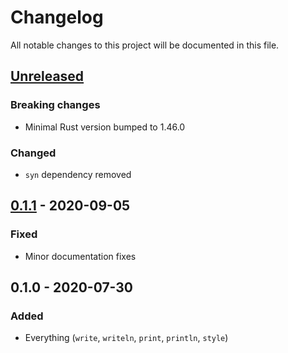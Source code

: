 # Changelog

All notable changes to this project will be documented in this file.


## [Unreleased]
### Breaking changes
- Minimal Rust version bumped to 1.46.0

### Changed
- `syn` dependency removed


## [0.1.1] - 2020-09-05
### Fixed
- Minor documentation fixes


## 0.1.0 - 2020-07-30
### Added
- Everything (`write`, `writeln`, `print`, `println`, `style`)


[Unreleased]: https://github.com/LukasKalbertodt/bunt/compare/v0.1.1...HEAD
[0.1.1]: https://github.com/LukasKalbertodt/bunt/compare/v0.1.0...v0.1.1
